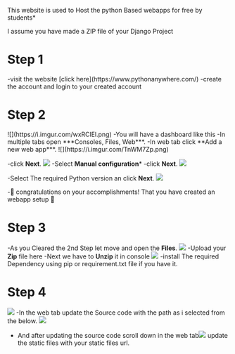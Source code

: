 This website is used to Host the python Based webapps for free by students*

I assume you have made a ZIP file of your Django Project

<h1>Step 1</h1> 
-visit the website [click here](https://www.pythonanywhere.com/) 
-create the account and login to your created account

<h1>Step 2</h1> 
![](https://i.imgur.com/wxRClEl.png)
-You will have a dashboard like this 
-In multiple tabs open ***Consoles, Files, Web***.
-In web tab click **Add a new web app***.
![](https://i.imgur.com/TnWM7Zp.png)

-click **Next**.
![](https://i.imgur.com/U4eHc3P.png)
-Select **Manual  configuration***
-click **Next**.
![](https://i.imgur.com/lLniT7i.png)

-Select The required Python version an click **Next**.
![](https://i.imgur.com/N9UCaPZ.png)

-🥳 congratulations on your accomplishments! That you have created an webapp setup 🥳 

# Step 3
-As you Cleared the 2nd Step let move and open the **Files**. 
![](https://i.imgur.com/4MAnzDf.png)
-Upload your **Zip** file here
-Next we have to **Unzip** it in console
![](https://i.imgur.com/cTpSk5z.png)
-install The required Dependency using pip or requirement.txt file if you have it.

# Step 4
![](https://i.imgur.com/1aVyKCj.png)
-In the web tab update the Source code with the path as i selected from the below.
![](https://i.imgur.com/xV734CK.png)

- And after updating the source code scroll down in the web tab![](https://i.imgur.com/PpZXsjo.png)
update the static files with your static files url.
